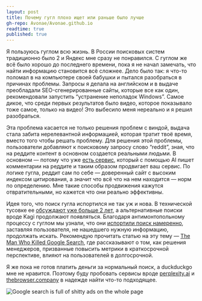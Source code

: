 ```yaml
---
layout: post
title: Почему гугл плохо ищет или раньше было лучше
gh-repo: Avonae/Avonae.github.io
readtime: true
published: true
---
```


Я пользуюсь гуглом всю жизнь. В России поисковых систем традиционно было 2 и Яндекс мне сразу не понравился. С гуглом же всё было хорошо до последнего времени, пока я не начал замечать, что найти информацию становится всё сложнее. Дело было так: я что-то поломал в на компьютере своей бабушки и пытался разобраться в причинах проблемы. Запросы я делала на английском и в выдаче преобладали SEO-сгенерированные сайты, которые все как один, рекомендовали запустить “устранение неполадок Windows”. Самое дикое, что среди первых результатов было видео, которое показывало тоже самое, только на видео! Это выбесило меня нереально и я решил разобраться.

Эта проблема касается не только решения проблем с виндой, выдача стала забита нерелевантной информацией, которая тратит твоё время, вместо того чтобы решать проблему. Для решения этой проблемы, пользователи добавляют к поисковому запросу слово “reddit”, зная, что на реддите контент в основном создается реальными людьми. В основном — потому что уже [есть сервис](https://www.404media.co/ai-is-poisoning-reddit-to-promote-products-and-game-google-with-parasite-seo/), который с помощью AI пишет комментарии на реддите и таким образом продвигает ваш сервис. По логике гугла, реддит сам по себе — доверенный сайт с высоким индексом цитирования, а значит что всё что на нем находится — норм по определению. Мне такие способы продвижения кажутся отвратительными, но кажется что они реально эффективны.

Идея того, что поиск гугла испортился не так уж и нова. В технической тусовке ее [обсуждают уже больше 2 лет](https://dkb.blog/p/google-search-is-dying), а альтернативные поиски вроде Kagi продолжают появляться. Благодаря антимонтопольному процессу с гуглом мы узнали, что они [испортили поиск намеренно](https://www.justice.gov/atr/case/us-and-plaintiff-states-v-google-llc), заставляя пользователя, не нашедшего нужную информацию, продолжать искать. Рекомендую прочитать статью на эту тему — [The Man Who Killed Google Search](https://www.wheresyoured.at/the-men-who-killed-google/), где рассказывают о том, как решения менеджеров, призванные повысить метрики в краткосрочной перспективе, влияют на пользователей в долгосрочной. 

Я же пока не готов платить деньги за нормальный поиск, а duckduckgo мне не нравится. Поэтому буду пробовать сервисы вроде [perplexity.ai](https://www.perplexity.ai/) и [thebrowser.company](https://thebrowser.company/) в надежде найти что-то подходящее. 

![Google search is full of shitty ads on the whole page](https://substackcdn.com/image/fetch/w_1456,c_limit,f_webp,q_auto:good,fl_progressive:steep/https%3A%2F%2Fsubstack-post-media.s3.amazonaws.com%2Fpublic%2Fimages%2F2eab9c7d-e736-499e-8c9f-c5ea27ec2e1f_1468x1828.png)